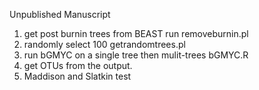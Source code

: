 Unpublished Manuscript


1.  get post burnin trees from BEAST run removeburnin.pl
2.  randomly select 100  getrandomtrees.pl
3.  run bGMYC on a single tree then mulit-trees bGMYC.R
4.  get OTUs from the output.
5.  Maddison and Slatkin test 
